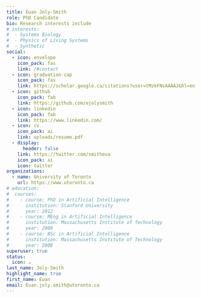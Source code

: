 ```yaml
---
title: Euan Joly-Smith
role: PhD Candidate
bio: Research interests include
# interests:
#  - Systems Biology
#  - Physics of Living Systems
#  - Synthetic
social:
  - icon: envelope
    icon_pack: fas
    link: /#contact
  - icon: graduation-cap
    icon_pack: fas
    link: https://scholar.google.ca/citations?user=tMzkFNsAAAAJ&hl=en
  - icon: github
    icon_pack: fab
    link: https://github.com/ejolysmith
  - icon: linkedin
    icon_pack: fab
    link: https://www.linkedin.com/
  - icon: cv
    icon_pack: ai
    link: uploads/resume.pdf
  - display:
      header: false
    link: https://twitter.com/smitheua
    icon_pack: ai
    icon: twitter
organizations:
  - name: University of Toronto
    url: https://www.utoronto.ca
# education:
#  courses:
#    - course: PhD in Artificial Intelligence
#      institution: Stanford University
#      year: 2012
#    - course: MEng in Artificial Intelligence
#      institution: Massachusetts Institute of Technology
#      year: 2009
#    - course: BSc in Artificial Intelligence
#      institution: Massachusetts Institute of Technology
#      year: 2008
superuser: true
status:
  icon: ☕️
last_name: Joly-Smith
highlight_name: true
first_name: Euan
email: Euan.joly.smith@utoronto.ca
---
```

